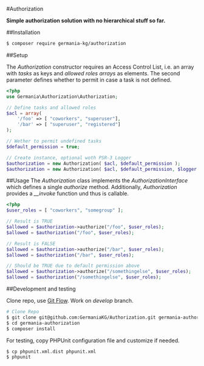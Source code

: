 #Authorization

**Simple authorization solution with no hierarchical stuff so far.**

##Installation

```bash
$ composer require germania-kg/authorization
```


##Setup

The *Authorization* constructor requires an Access Control List, i.e. an array with *tasks* as keys and *allowed roles arrays* as elements. The second parameter defines whether to permit in case a task is not defined.

```php
<?php
use Germania\Authorization\Authorization;

// Define tasks and allowed roles
$acl = array(
    '/foo' => [ "coworkers", "superuser"],
    '/bar' => [ "superuser", "registered"]
);

// Wether to permit undefined tasks
$default_permission = true;

// Create instance, optional woth PSR-3 Logger
$authorization = new Authorization( $acl, $default_permission );
$authorization = new Authorization( $acl, $default_permission, $logger );
```

##Usage
The *Authorization* class implements the *AuthorizationInterface* which defines a single *authorize* method. Additionally, *Authorization* provides a *__invoke* function und thus is callable.

```php
<?php
$user_roles = [ "coworkers", "somegroup" ];

// Result is TRUE
$allowed = $authorization->authorize("/foo", $user_roles);
$allowed = $authorization("/foo", $user_roles);

// Result is FALSE
$allowed = $authorization->authorize("/bar", $user_roles);
$allowed = $authorization("/bar", $user_roles);

// Should be TRUE due to default permission above
$allowed = $authorization->authorize("/somethingelse", $user_roles);
$allowed = $authorization("/somethingelse", $user_roles);
```


##Development and testing

Clone repo, use [Git Flow](https://github.com/nvie/gitflow). Work on *develop* branch.

```bash
# Clone Repo
$ git clone git@github.com:GermaniaKG/Authorization.git germania-authorization
$ cd germania-authorization
$ composer install
```

For testing, copy PHPUnit configuration file and customize if needed.

```bash
$ cp phpunit.xml.dist phpunit.xml
$ phpunit
```
